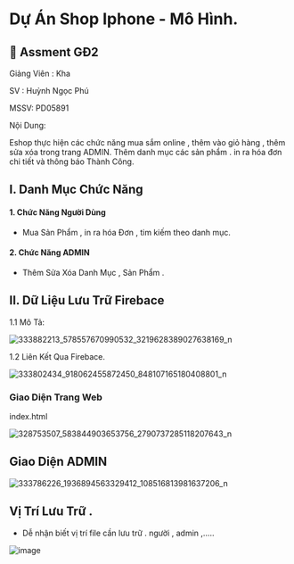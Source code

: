 # Dự Án Shop Iphone - Mô Hình.

## 🚀 Assment GĐ2

Giảng Viên : Kha 

SV : Huỳnh Ngọc Phú

MSSV: PD05891

Nội Dung: 

 Eshop thực hiện các chức năng mua sắm online , thêm vào giỏ hàng , thêm sửa xóa trong trang ADMIN. Thêm danh mục các sản phẩm . in ra hóa đơn chi tiết và thông báo Thành Công.
 
 ## I. Danh Mục Chức Năng

#### 1. Chức Năng Người Dùng

- Mua Sản Phẩm , in ra hóa Đơn , tim kiếm theo danh mục.

#### 2. Chức Năng ADMIN

- Thêm Sửa Xóa Danh Mục , Sản Phẩm .

## II. Dữ Liệu Lưu Trữ Firebace
1.1 Mô Tả:

![333882213_578557670990532_3219628389027638169_n](https://user-images.githubusercontent.com/126417188/221432684-5d560473-15fd-4592-adb1-c3428ccc4b39.png)

1.2 Liên Kết Qua Firebace.

![333802434_918062455872450_848107165180408801_n](https://user-images.githubusercontent.com/126417188/221433614-95299511-d107-4571-a5f3-682937a8e90b.png)

### Giao Diện Trang Web

index.html

![328753507_583844903653756_2790737285118207643_n](https://user-images.githubusercontent.com/126417188/221433166-5f261424-2253-4cbb-b557-09f53dd85885.png)

## Giao Diện ADMIN

![333786226_1936894563329412_108516813981637206_n](https://user-images.githubusercontent.com/126417188/221433348-3af2ed92-d118-4d0d-b150-b1df7304708f.png)

## Vị Trí Lưu Trữ .

- Dễ nhận biết vị trí file cần lưu trữ . người , admin ,.....

![image](https://user-images.githubusercontent.com/126417188/221433797-ad277e2a-aeae-4b84-bf01-32cc1a2938e3.png)




